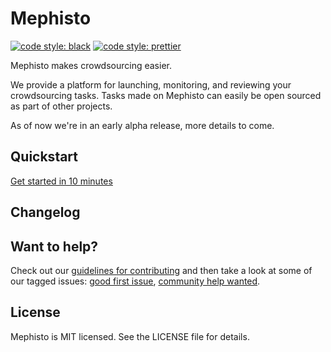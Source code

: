 # Mephisto

[![code style: black](https://img.shields.io/badge/code%20style-black-000000.svg)](https://github.com/psf/black)
[![code style: prettier](https://img.shields.io/badge/code_style-prettier-ff69b4.svg)](https://github.com/prettier/prettier)

Mephisto makes crowdsourcing easier.

We provide a platform for launching, monitoring, and reviewing your crowdsourcing tasks. Tasks made on Mephisto can easily be open sourced as part of other projects.

As of now we're in an early alpha release, more details to come.

## Quickstart

[Get started in 10 minutes][quickstart]

## Changelog

## Want to help?

Check out our [guidelines for contributing](https://github.com/facebookresearch/Mephisto/blob/master/CONTRIBUTING.md) and then take a look at some of our tagged issues: [good first issue](https://github.com/facebookresearch/Mephisto/labels/good%20first%20issue), [community help wanted](https://github.com/facebookresearch/Mephisto/labels/community%20help%20wanted).


[quickstart]: https://github.com/facebookresearch/mephisto/blob/master/docs/quickstart.md


## License
Mephisto is MIT licensed. See the LICENSE file for details.

